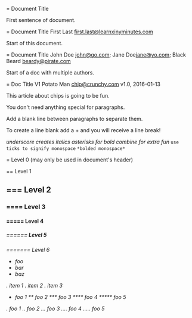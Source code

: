 
= Document Title

First sentence of document.

= Document Title
First Last <first.last@learnxinyminutes.com>

Start of this document.

= Document Title
John Doe <john@go.com>; Jane Doe<jane@yo.com>; Black Beard <beardy@pirate.com>

Start of a doc with multiple authors.

= Doc Title V1
Potato Man <chip@crunchy.com>
v1.0, 2016-01-13

This article about chips is going to be fun.

You don't need anything special for paragraphs.

Add a blank line between paragraphs to separate them.

To create a line blank add a +
and you will receive a line break!

_underscore creates italics_
*asterisks for bold*
*_combine for extra fun_*
`use ticks to signify monospace`
`*bolded monospace*`

= Level 0 (may only be used in document's header)

== Level 1 <h2>

=== Level 2 <h3>

==== Level 3 <h4>

===== Level 4 <h5>

====== Level 5 <h6>

======= Level 6  <h7>


* foo
* bar
* baz

. item 1
. item 2
. item 3

* foo 1
** foo 2
*** foo 3
**** foo 4
***** foo 5

. foo 1
.. foo 2
... foo 3
.... foo 4
..... foo 5
